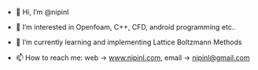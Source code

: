 - 👋 Hi, I’m @nipinl
- 👀 I’m interested in Openfoam, C++, CFD, android programming etc..
- 🌱 I’m currently learning and implementing Lattice Boltzmann Methods

- 📫 How to reach me: web ->  www.nipinl.com, email -> nipinl@gmail.com

<!---
nipinl/nipinl is a ✨ special ✨ repository because its `README.md` (this file) appears on your GitHub profile.
You can click the Preview link to take a look at your changes.
--->
